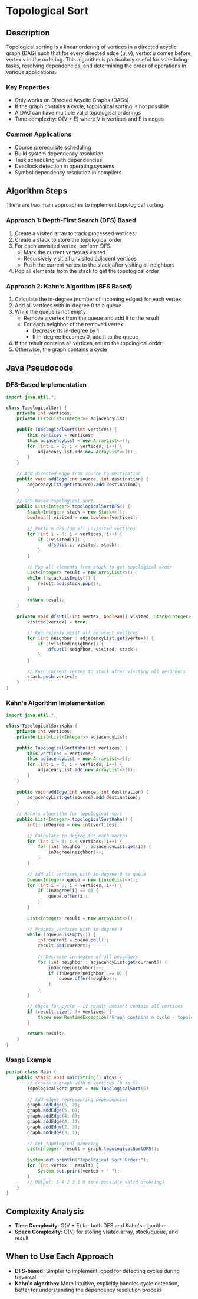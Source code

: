 # Topological Sort

## Description

Topological sorting is a linear ordering of vertices in a directed acyclic graph (DAG) such that for every directed edge (u, v), vertex u comes before vertex v in the ordering. This algorithm is particularly useful for scheduling tasks, resolving dependencies, and determining the order of operations in various applications.

### Key Properties
- Only works on Directed Acyclic Graphs (DAGs)
- If the graph contains a cycle, topological sorting is not possible
- A DAG can have multiple valid topological orderings
- Time complexity: O(V + E) where V is vertices and E is edges

### Common Applications
- Course prerequisite scheduling
- Build system dependency resolution
- Task scheduling with dependencies
- Deadlock detection in operating systems
- Symbol dependency resolution in compilers

## Algorithm Steps

There are two main approaches to implement topological sorting:

### Approach 1: Depth-First Search (DFS) Based
1. Create a visited array to track processed vertices
2. Create a stack to store the topological order
3. For each unvisited vertex, perform DFS:
   - Mark the current vertex as visited
   - Recursively visit all unvisited adjacent vertices
   - Push the current vertex to the stack after visiting all neighbors
4. Pop all elements from the stack to get the topological order

### Approach 2: Kahn's Algorithm (BFS Based)
1. Calculate the in-degree (number of incoming edges) for each vertex
2. Add all vertices with in-degree 0 to a queue
3. While the queue is not empty:
   - Remove a vertex from the queue and add it to the result
   - For each neighbor of the removed vertex:
     - Decrease its in-degree by 1
     - If in-degree becomes 0, add it to the queue
4. If the result contains all vertices, return the topological order
5. Otherwise, the graph contains a cycle

## Java Pseudocode

### DFS-Based Implementation

```java
import java.util.*;

class TopologicalSort {
    private int vertices;
    private List<List<Integer>> adjacencyList;
    
    public TopologicalSort(int vertices) {
        this.vertices = vertices;
        this.adjacencyList = new ArrayList<>();
        for (int i = 0; i < vertices; i++) {
            adjacencyList.add(new ArrayList<>());
        }
    }
    
    // Add directed edge from source to destination
    public void addEdge(int source, int destination) {
        adjacencyList.get(source).add(destination);
    }
    
    // DFS-based topological sort
    public List<Integer> topologicalSortDFS() {
        Stack<Integer> stack = new Stack<>();
        boolean[] visited = new boolean[vertices];
        
        // Perform DFS for all unvisited vertices
        for (int i = 0; i < vertices; i++) {
            if (!visited[i]) {
                dfsUtil(i, visited, stack);
            }
        }
        
        // Pop all elements from stack to get topological order
        List<Integer> result = new ArrayList<>();
        while (!stack.isEmpty()) {
            result.add(stack.pop());
        }
        
        return result;
    }
    
    private void dfsUtil(int vertex, boolean[] visited, Stack<Integer> stack) {
        visited[vertex] = true;
        
        // Recursively visit all adjacent vertices
        for (int neighbor : adjacencyList.get(vertex)) {
            if (!visited[neighbor]) {
                dfsUtil(neighbor, visited, stack);
            }
        }
        
        // Push current vertex to stack after visiting all neighbors
        stack.push(vertex);
    }
}
```

### Kahn's Algorithm Implementation

```java
import java.util.*;

class TopologicalSortKahn {
    private int vertices;
    private List<List<Integer>> adjacencyList;
    
    public TopologicalSortKahn(int vertices) {
        this.vertices = vertices;
        this.adjacencyList = new ArrayList<>();
        for (int i = 0; i < vertices; i++) {
            adjacencyList.add(new ArrayList<>());
        }
    }
    
    public void addEdge(int source, int destination) {
        adjacencyList.get(source).add(destination);
    }
    
    // Kahn's algorithm for topological sort
    public List<Integer> topologicalSortKahn() {
        int[] inDegree = new int[vertices];
        
        // Calculate in-degree for each vertex
        for (int i = 0; i < vertices; i++) {
            for (int neighbor : adjacencyList.get(i)) {
                inDegree[neighbor]++;
            }
        }
        
        // Add all vertices with in-degree 0 to queue
        Queue<Integer> queue = new LinkedList<>();
        for (int i = 0; i < vertices; i++) {
            if (inDegree[i] == 0) {
                queue.offer(i);
            }
        }
        
        List<Integer> result = new ArrayList<>();
        
        // Process vertices with in-degree 0
        while (!queue.isEmpty()) {
            int current = queue.poll();
            result.add(current);
            
            // Decrease in-degree of all neighbors
            for (int neighbor : adjacencyList.get(current)) {
                inDegree[neighbor]--;
                if (inDegree[neighbor] == 0) {
                    queue.offer(neighbor);
                }
            }
        }
        
        // Check for cycle - if result doesn't contain all vertices
        if (result.size() != vertices) {
            throw new RuntimeException("Graph contains a cycle - topological sort not possible");
        }
        
        return result;
    }
}
```

### Usage Example

```java
public class Main {
    public static void main(String[] args) {
        // Create a graph with 6 vertices (0 to 5)
        TopologicalSort graph = new TopologicalSort(6);
        
        // Add edges representing dependencies
        graph.addEdge(5, 2);
        graph.addEdge(5, 0);
        graph.addEdge(4, 0);
        graph.addEdge(4, 1);
        graph.addEdge(2, 3);
        graph.addEdge(3, 1);
        
        // Get topological ordering
        List<Integer> result = graph.topologicalSortDFS();
        
        System.out.println("Topological Sort Order:");
        for (int vertex : result) {
            System.out.print(vertex + " ");
        }
        // Output: 5 4 2 3 1 0 (one possible valid ordering)
    }
}
```

## Complexity Analysis

- **Time Complexity**: O(V + E) for both DFS and Kahn's algorithm
- **Space Complexity**: O(V) for storing visited array, stack/queue, and result

## When to Use Each Approach

- **DFS-based**: Simpler to implement, good for detecting cycles during traversal
- **Kahn's algorithm**: More intuitive, explicitly handles cycle detection, better for understanding the dependency resolution process
